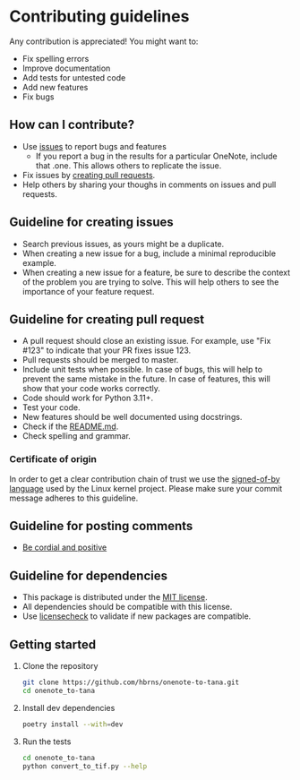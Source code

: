 # Contributing guidelines

Any contribution is appreciated! You might want to:

* Fix spelling errors
* Improve documentation
* Add tests for untested code
* Add new features
* Fix bugs

## How can I contribute?

* Use [issues](https://github.com/hbrns/onenote-to-tana/issues) to report bugs and features
    - If you report a bug in the results for a particular OneNote, include that .one. This allows others to replicate the issue. 
* Fix issues by [creating pull requests](https://help.github.com/en/articles/creating-a-pull-request).
* Help others by sharing your thoughs in comments on issues and pull requests.

## Guideline for creating issues

* Search previous issues, as yours might be a duplicate.
* When creating a new issue for a bug, include a minimal reproducible example.
* When creating a new issue for a feature, be sure to describe the context of the problem you are trying to solve. This
  will help others to see the importance of your feature request. 

## Guideline for creating pull request

* A pull request should close an existing issue. For example, use "Fix #123" to indicate that your PR fixes issue 123. 
* Pull requests should be merged to master.
* Include unit tests when possible. In case of bugs, this will help to prevent the same mistake in the future. In case
  of features, this will show that your code works correctly.
* Code should work for Python 3.11+.
* Test your code. <!-- by using nox (see below). -->
* New features should be well documented using docstrings.
* Check if the [README.md](README.md). <!-- or [readthedocs](../docs/source) documentation needs to be updated. -->
* Check spelling and grammar.

### Certificate of origin

In order to get a clear contribution chain of trust we use the
[signed-of-by language](https://www.kernel.org/doc/html/latest/process/submitting-patches.html#sign-your-work-the-developer-s-certificate-of-origin)
used by the Linux kernel project.
Please make sure your commit message adheres to this guideline.

## Guideline for posting comments

* [Be cordial and positive](https://kennethreitz.org/essays/2013/01/27/be-cordial-or-be-on-your-way)

## Guideline for dependencies

* This package is distributed under the [MIT license](LICENSE).
* All dependencies should be compatible with this license.
* Use [licensecheck](https://pypi.org/project/licensecheck/) to validate if new packages are compatible.

## Getting started

1. Clone the repository

    ```sh
    git clone https://github.com/hbrns/onenote-to-tana.git
    cd onenote_to-tana
    ```

2. Install dev dependencies

    ```sh
    poetry install --with=dev
    ```

3. Run the tests

    ```sh
    cd onenote_to-tana
    python convert_to_tif.py --help
    ```

<!--
    On all Python versions:

    ```sh
    nox
   ```
-->
